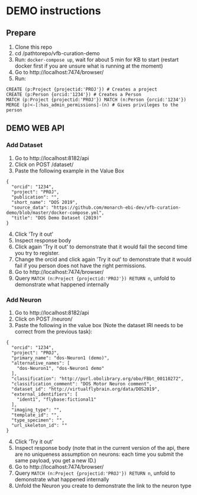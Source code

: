 # DEMO instructions

## Prepare
1. Clone this repo
2. cd /pathtorepo/vfb-curation-demo
3. Run: `docker-compose up`, wait for about 5 min for KB to start (restart docker first if you are unsure what is running at the moment)
4. Go to http://localhost:7474/browser/
5. Run:
  ```
  CREATE (p:Project {projectid:'PROJ'}) # Creates a project
  CREATE (p:Person {orcid:'1234'}) # Creates a Person
  MATCH (p:Project {projectid:'PROJ'}) MATCH (n:Person {orcid:'1234'})  MERGE (p)<-[:has_admin_permissions]-(n) # Gives privileges to the person
```

## DEMO WEB API 

### Add Dataset
1. Go to http://localhost:8182/api
2. Click on POST /dataset/
3. Paste the following example in the Value Box
```
{
  "orcid": "1234",
  "project": "PROJ",
  "publication": "",
  "short_name": "DOS 2019",
  "source_data": "https://github.com/monarch-ebi-dev/vfb-curation-demo/blob/master/docker-compose.yml",
  "title": "DOS Demo Dataset (2019)"
}
```
4. Click 'Try it out'
5. Inspect response body
6. Click again 'Try it out' to demonstrate that it would fail the second time you try to register.
7. Change the orcid and click again 'Try it out' to demonstrate that it would fail if you person does not have the right permissions.
8. Go to http://localhost:7474/browser/
9. Query `MATCH (n:Project {projectid:'PROJ'}) RETURN n`, unfold to demonstrate what happened internally

### Add Neuron
1. Go to http://localhost:8182/api
2. Click on POST /neuron/
3. Paste the following in the value box (Note the dataset IRI needs to be correct from the previous task):
```
{
  "orcid": "1234",
  "project": "PROJ",
  "primary_name": "dos-Neuron1 (demo)",
  "alternative_names": [
    "dos-Neuron1", "dos-Neuron1 demo"
  ],
  "classification": "http://purl.obolibrary.org/obo/FBbt_00110272",
  "classification_comment": "DOS Motor Neuron comment",
  "dataset_id": "http://virtualflybrain.org/data/DOS2019",
  "external_identifiers": [
    "ident1", "flybase:fictional1"
  ],
  "imaging_type": "",
  "template_id": "",
  "type_specimen": "",
  "url_skeleton_id": ""
}
```
4. Click 'Try it out'
5. Inspect response body (note that in the current version of the api, there are no uniqueness assumption on neurons: each time you submit the same payload, you get a new ID.)
6. Go to http://localhost:7474/browser/
7. Query `MATCH (n:Project {projectid:'PROJ'}) RETURN n`, unfold to demonstrate what happened internally
8. Unfold the Neuron you create to demonstrate the link to the neuron type

